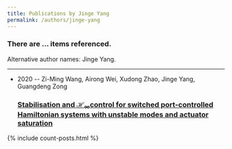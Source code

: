 ```yaml
---
title: Publications by Jinge Yang
permalink: /authors/jinge-yang
---
```


<h3 id="number-posts">There are ... items referenced.</h3>
<p id='info-authors'>Alternative author names: Jinge Yang.</p>
<hr />
<ul class="post-list">
<li><span class='post-meta'>2020 -- Zi-Ming Wang, Airong Wei, Xudong Zhao, Jinge Yang, Guangdeng Zong</span><h3><a class='post-link' href="{{ site.baseurl }}/stabilisation-and-h-sub-sub-control-for-switched-port-controlled-hamiltonian-systems-with-unstable-modes-and-actuator-saturation">Stabilisation and ℋ<sub>∞</sub>control for switched port-controlled Hamiltonian systems with unstable modes and actuator saturation</a></h3></li>

</ul>
{% include count-posts.html %}
